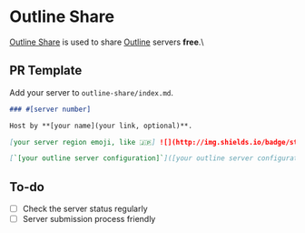 # Outline Share

[Outline Share](https://outline.fradser.me) is used to share [Outline](https://getoutline.org) servers **free**.\

## PR Template

Add your server to `outline-share/index.md`.

``` markdown
### #[server number]

Host by **[your name](your link, optional)**.

[your server region emoji, like 🇯🇵] ![](http://img.shields.io/badge/status-working-brightgreen.svg)

[`[your outline server configuration]`]([your outline server configuration])
```

## To-do

- [ ] Check the server status regularly
- [ ] Server submission process friendly
